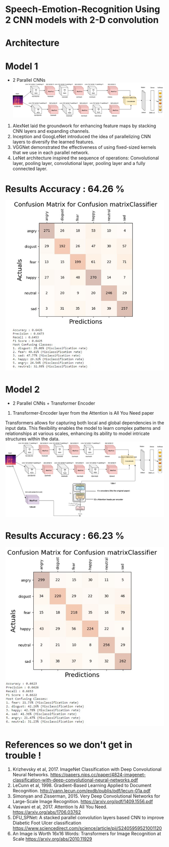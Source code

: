 # Speech-Emotion-Recognition Using 2  CNN models with 2-D convolution 
# Architecture

# Model 1
* 2 Parallel CNNs
![](./Assets/ParaNet.png)

1. AlexNet laid the groundwork for enhancing feature maps by stacking CNN layers and expanding channels.
2. Inception and GoogLeNet introduced the idea of parallelizing CNN layers to diversify the learned features.
3. VGGNet demonstrated the effectiveness of using fixed-sized kernels that we use in each parallel network.
4. LeNet architecture inspired the sequence of operations: Convolutional layer, pooling layer, convolutional layer, pooling layer and a fully connected layer.

# Results  Accuracy : 64.26 %
![](./Assets/ParaNetResults.jpg)


# Model 2
* 2 Parallel CNNs + Transformer Encoder
1. Transformer-Encoder layer from the Attention is All You Need paper


 Transformers allows for capturing both local and global dependencies in the input data. This flexibility enables the model to learn complex patterns and relationships at various scales, enhancing its ability to model intricate structures within the data.
![](./Assets/ParaNet%2Btransformer.png)

# Results  Accuracy : 66.23 %
![](./Assets/ParaNet%2BTransformersResult.jpg)

# References so we don't get in trouble !

1. Krizhevsky et al, 2017. ImageNet Classification with Deep Convolutional Neural Networks. https://papers.nips.cc/paper/4824-imagenet-classification-with-deep-convolutional-neural-networks.pdf
2. LeCunn et al, 1998. Gradient-Based Learning Applied to Document Recognition. http://yann.lecun.com/exdb/publis/pdf/lecun-01a.pdf
3. Simonyan and Zisserman, 2015. Very Deep Convolutional Networks for Large-Scale Image Recognition. https://arxiv.org/pdf/1409.1556.pdf
4. Vaswani et al, 2017. Attention Is All You Need. https://arxiv.org/abs/1706.03762
5. DFU_SPNet: A stacked parallel convolution layers based CNN to improve Diabetic Foot Ulcer classification https://www.sciencedirect.com/science/article/pii/S2405959521001120
6. An Image is Worth 16x16 Words: Transformers for Image Recognition at Scale https://arxiv.org/abs/2010.11929


